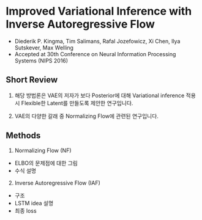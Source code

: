 # Improved Variational Inference with Inverse Autoregressive Flow

- Diederik P. Kingma, Tim Salimans, Rafal Jozefowicz, Xi Chen, Ilya Sutskever, Max Welling
- Accepted at 30th Conference on Neural Information Processing Systems (NIPS 2016)

## Short Review

1. 해당 방법론은 VAE의 저자가 보다 Posterior에 대해 Variational inference 적용 시 Flexible한 Latent를 만들도록 제안한 연구입니다.

2. VAE의 다양한 갈래 중 Normalizing Flow에 관련된 연구입니다.

## Methods

1. Normalizing Flow (NF)
- ELBO의 문제점에 대한 그림
- 수식 설명

2. Inverse Autoregressive Flow (IAF)
- 구조
- LSTM idea 설명
- 최종 loss
